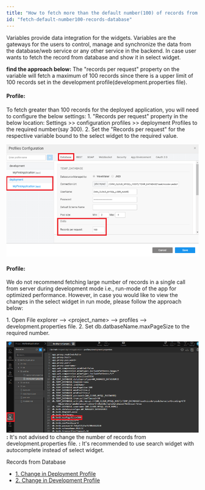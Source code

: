 ```yaml
---
title: "How to fetch more than the default number(100) of records from database?"
id: "fetch-default-number100-records-database"
---
```


Variables provide data integration for the widgets. Variables are the gateways for the users to control, manage and synchronize the data from the database/web service or any other service in the backend. In case user wants to fetch the record from database and show it in select widget.

**find the approach below:** The "records per request" property on the variable will fetch a maximum of 100 records since there is a upper limit of 100 records set in the development profile(development.properties file).

#### **Profile:**

To fetch greater than 100 records for the deployed application, you will need to configure the below settings: 1. "Records per request" property in the below location: Settings >> configuration profiles >> deployment Profiles to the required number(say 300). 2. Set the "Records per request" for the respective variable bound to the select widget to the required value.

[![](../assets/deploymentProfile-1.png)](../assets/deploymentProfile-1.png)

#### **Profile:**

We do not recommend fetching large number of records in a single call from server during development mode i.e., run-mode of the app for optimized performance. However, in case you would like to view the changes in the select widget in run mode, please follow the approach below:

1\. Open File explorer --> <project\_name> --> profiles --> development.properties file. 2. Set db.datbaseName.maxPageSize to the required number.

[![](../assets/developmentprofile.png)](../assets/developmentprofile.png)**:** It's not advised to change the number of records from development.properties file. **:** It's recommended to use search widget with autocomplete instead of select widget.

Records from Database

- [1\. Change in Deployment Profile](#deployment)
- [2\. Change in Development Profile](#development)
